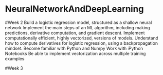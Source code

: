 # NeuralNetworkAndDeepLearning

#Week 2 
Build a logistic regression model, structured as a shallow neural network
Implement the main steps of an ML algorithm, including making predictions, derivative computation, and gradient descent.
Implement computationally efficient, highly vectorized, versions of models.
Understand how to compute derivatives for logistic regression, using a backpropagation mindset.
Become familiar with Python and Numpy
Work with iPython Notebooks
Be able to implement vectorization across multiple training examples

#Week 3
